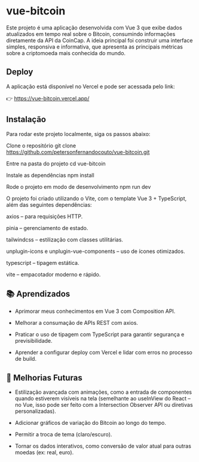 # vue-bitcoin
 Este projeto é uma aplicação desenvolvida com Vue 3 que exibe dados atualizados em tempo real sobre o Bitcoin, consumindo informações diretamente da API da CoinCap. A ideia principal foi  construir uma interface simples, responsiva e informativa, que apresenta as principais métricas sobre a criptomoeda mais conhecida do mundo.

## Deploy

 A aplicação está disponível no Vercel e pode ser acessada pelo link:

👉 https://vue-bitcoin.vercel.app/

## Instalação

Para rodar este projeto localmente, siga os passos abaixo:

 Clone o repositório
git clone https://github.com/petersonfernandocouto/vue-bitcoin.git

 Entre na pasta do projeto
cd vue-bitcoin

 Instale as dependências
npm install

 Rode o projeto em modo de desenvolvimento
npm run dev

O projeto foi criado utilizando o Vite, com o template Vue 3 + TypeScript, além das seguintes dependências:

axios – para requisições HTTP.

pinia – gerenciamento de estado.

tailwindcss – estilização com classes utilitárias.

unplugin-icons e unplugin-vue-components – uso de ícones otimizados.

typescript – tipagem estática.

vite – empacotador moderno e rápido.

## 📚 Aprendizados

- Aprimorar meus conhecimentos em Vue 3 com Composition API.

- Melhorar a consumação de APIs REST com axios.

- Praticar o uso de tipagem com TypeScript para garantir segurança e previsibilidade.

- Aprender a configurar deploy com Vercel e lidar com erros no processo de build.

## 🚀 Melhorias Futuras

- Estilização avançada com animações, como a entrada de componentes quando estiverem visíveis na tela (semelhante ao useInView do React – no Vue, isso pode ser feito com a Intersection Observer API ou diretivas personalizadas).

- Adicionar gráficos de variação do Bitcoin ao longo do tempo.

- Permitir a troca de tema (claro/escuro).

- Tornar os dados interativos, como conversão de valor atual para outras moedas (ex: real, euro).
